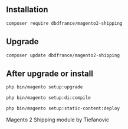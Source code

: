Installation
------------

```bash
composer require dbdfrance/magento2-shipping
```

Upgrade
-------

```bash
composer update dbdfrance/magento2-shipping
```

After upgrade or install
------------------------

```bash
php bin/magento setup:upgrade
```
```bash
php bin/magento setup:di:compile
```
```bash
php bin/magento setup:static-content:deploy
```

Magento 2 Shipping module by Tiefanovic
